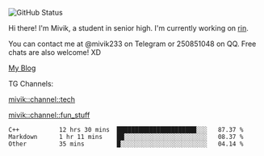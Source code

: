 ![GitHub Status](https://github-readme-stats.vercel.app/api?show_icons=true&username=Mivik)

Hi there! I'm Mivik, a student in senior high. I'm currently working on [rin](https://github.com/Mivik/rin).

You can contact me at @mivik233 on Telegram or 250851048 on QQ. Free chats are also welcome! XD

[My Blog](https://mivik.gitee.io)

TG Channels:

[mivik::channel::tech](https://t.me/mivik_channel_tech/)

[mivik::channel::fun_stuff](https://t.me/mivik_channel_fun_stuff/)

<!--START_SECTION:waka-->
```text
C++           12 hrs 30 mins  ██████████████████████░░░   87.37 % 
Markdown      1 hr 11 mins    ██░░░░░░░░░░░░░░░░░░░░░░░   08.37 % 
Other         35 mins         █░░░░░░░░░░░░░░░░░░░░░░░░   04.14 % 
```
<!--END_SECTION:waka-->
